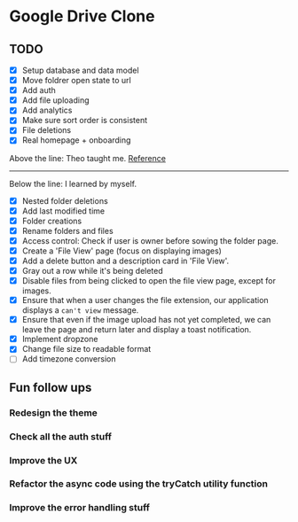 # Google Drive Clone

## TODO

- [x] Setup database and data model
- [x] Move foldrer open state to url
- [x] Add auth
- [x] Add file uploading
- [x] Add analytics
- [x] Make sure sort order is consistent
- [x] File deletions
- [x] Real homepage + onboarding

Above the line: Theo taught me. [Reference](https://www.youtube.com/watch?v=c-hKSbzooAg)

---

Below the line: I learned by myself.

- [x] Nested folder deletions
- [x] Add last modified time
- [x] Folder creations
- [x] Rename folders and files
- [x] Access control: Check if user is owner before sowing the folder page.
- [x] Create a 'File View' page (focus on displaying images)
- [x] Add a delete button and a description card in 'File View'.
- [x] Gray out a row while it's being deleted
- [x] Disable files from being clicked to open the file view page, except for images.
- [x] Ensure that when a user changes the file extension, our application displays a `can't view` message.
- [x] Ensure that even if the image upload has not yet completed, we can leave the page and return later and display a toast notification.
- [x] Implement dropzone
- [x] Change file size to readable format
- [ ] Add timezone conversion

## Fun follow ups

### Redesign the theme

### Check all the auth stuff

### Improve the UX

### Refactor the async code using the tryCatch utility function

### Improve the error handling stuff
